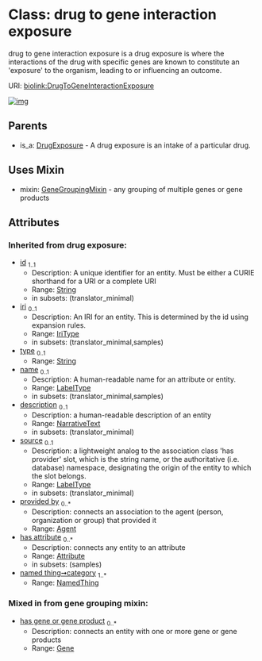 
# Class: drug to gene interaction exposure


drug to gene interaction exposure is a drug exposure is where the interactions of the drug with specific genes are known to constitute an 'exposure' to the organism, leading to or influencing an outcome.

URI: [biolink:DrugToGeneInteractionExposure](https://w3id.org/biolink/vocab/DrugToGeneInteractionExposure)


[![img](https://yuml.me/diagram/nofunky;dir:TB/class/[OrganismTaxon],[NamedThing],[GeneGroupingMixin],[Gene],[DrugToGeneInteractionExposure&#124;timepoint(i):time_type%20%3F;id(i):string;iri(i):iri_type%20%3F;type(i):string%20%3F;name(i):label_type%20%3F;description(i):narrative_text%20%3F;source(i):label_type%20%3F]uses%20-.->[GeneGroupingMixin],[DrugExposure]^-[DrugToGeneInteractionExposure],[DrugExposure],[ChemicalSubstance],[Attribute],[Agent])](https://yuml.me/diagram/nofunky;dir:TB/class/[OrganismTaxon],[NamedThing],[GeneGroupingMixin],[Gene],[DrugToGeneInteractionExposure&#124;timepoint(i):time_type%20%3F;id(i):string;iri(i):iri_type%20%3F;type(i):string%20%3F;name(i):label_type%20%3F;description(i):narrative_text%20%3F;source(i):label_type%20%3F]uses%20-.->[GeneGroupingMixin],[DrugExposure]^-[DrugToGeneInteractionExposure],[DrugExposure],[ChemicalSubstance],[Attribute],[Agent])

## Parents

 *  is_a: [DrugExposure](DrugExposure.md) - A drug exposure is an intake of a particular drug.

## Uses Mixin

 *  mixin: [GeneGroupingMixin](GeneGroupingMixin.md) - any grouping of multiple genes or gene products

## Attributes


### Inherited from drug exposure:

 * [id](id.md)  <sub>1..1</sub>
     * Description: A unique identifier for an entity. Must be either a CURIE shorthand for a URI or a complete URI
     * Range: [String](types/String.md)
     * in subsets: (translator_minimal)
 * [iri](iri.md)  <sub>0..1</sub>
     * Description: An IRI for an entity. This is determined by the id using expansion rules.
     * Range: [IriType](types/IriType.md)
     * in subsets: (translator_minimal,samples)
 * [type](type.md)  <sub>0..1</sub>
     * Range: [String](types/String.md)
 * [name](name.md)  <sub>0..1</sub>
     * Description: A human-readable name for an attribute or entity.
     * Range: [LabelType](types/LabelType.md)
     * in subsets: (translator_minimal,samples)
 * [description](description.md)  <sub>0..1</sub>
     * Description: a human-readable description of an entity
     * Range: [NarrativeText](types/NarrativeText.md)
     * in subsets: (translator_minimal)
 * [source](source.md)  <sub>0..1</sub>
     * Description: a lightweight analog to the association class 'has provider' slot, which is the string name, or the authoritative (i.e. database) namespace, designating the origin of the entity to which the slot belongs.
     * Range: [LabelType](types/LabelType.md)
     * in subsets: (translator_minimal)
 * [provided by](provided_by.md)  <sub>0..\*</sub>
     * Description: connects an association to the agent (person, organization or group) that provided it
     * Range: [Agent](Agent.md)
 * [has attribute](has_attribute.md)  <sub>0..\*</sub>
     * Description: connects any entity to an attribute
     * Range: [Attribute](Attribute.md)
     * in subsets: (samples)
 * [named thing➞category](named_thing_category.md)  <sub>1..\*</sub>
     * Range: [NamedThing](NamedThing.md)

### Mixed in from gene grouping mixin:

 * [has gene or gene product](has_gene_or_gene_product.md)  <sub>0..\*</sub>
     * Description: connects an entity with one or more gene or gene products
     * Range: [Gene](Gene.md)
